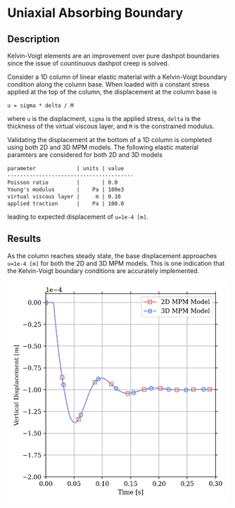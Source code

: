 # Uniaxial Absorbing Boundary

## Description

Kelvin-Voigt elements are an improvement over pure dashpot boundaries since the issue of countinuous dashpot creep is solved. 

Consider a 1D column of linear elastic material with a Kelvin-Voigt boundary condition along the column base. When loaded with a constant stress applied at the top of the column, the displacement at the column base is 
```
u = sigma * delta / M
```
where `u` is the displacment, `sigma` is the applied stress, `delta` is the thickness of the virtual viscous layer, and `M` is the constrained modulus. 

Validating the displacement at the bottom of a 1D column is completed using both 2D and 3D MPM models. The following elastic material paramters are considered for both 2D and 3D models
```
parameter             | units | value
----------------------------------------
Poisson ratio         |       | 0.0
Young's modulus       |    Pa | 100e3
virtual viscous layer |     m | 0.10
applied traction      |    Pa | 100.0
```
leading to expected displacement of `u=1e-4 [m]`.


## Results

As the column reaches steady state, the base displacement approaches `u=1e-4 [m]` for both the 2D and 3D MPM models. This is one indication that the Kelvin-Voigt boundary conditions are accurately implemented. 

<p align="center">
  <img src="data/uniaxial_absorbing_boundary.png" alt="Displacement at column base for uniaxial compression with Kelvin-Voigt boundary conditions." style="width: 800px;"/>
</p>